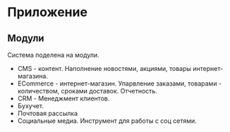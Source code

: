 # Приложение

## Модули

Система поделена на модули. 
* CMS - контент. Наполнение новостями, акциями, товары интернет-магазина.
* ECommerce - интернет-магазин. Упарвление заказами, товарами - количеством, сроками доставок. Отчетность.
* CRM - Менеджмент клиентов.
* Бухучет.
* Почтовая рассылка
* Социальные медиа. Инструмент для работы с соц сетями.